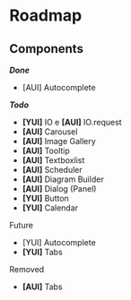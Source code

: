 # Roadmap

## Components

***Done***
* [AUI] Autocomplete

***Todo***

* **[YUI]** IO e **[AUI]** IO.request
* **[AUI]** Carousel
* **[AUI]** Image Gallery
* **[AUI]** Tooltip
* **[AUI]** Textboxlist
* **[AUI]** Scheduler
* **[AUI]** Diagram Builder
* **[AUI]** Dialog (Panel)
* **[YUI]** Button
* **[YUI]** Calendar

Future
* [YUI] Autocomplete
* **[YUI]** Tabs

Removed
* **[AUI]** Tabs